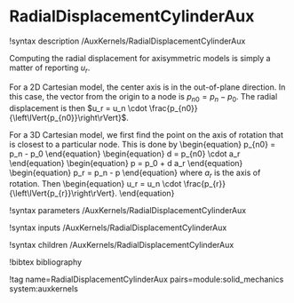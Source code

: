 # RadialDisplacementCylinderAux

!syntax description /AuxKernels/RadialDisplacementCylinderAux

Computing the radial displacement for axisymmetric models is simply a matter
of reporting $u_r$.

For a 2D Cartesian model, the center axis is in the out-of-plane direction.  In this case, the vector from the origin to a node is $p_{n0} = p_n - p_0$.  The radial displacement is then $u_r = u_n \cdot \frac{p_{n0}}{\left\lVert{p_{n0}}\right\rVert}$.

For a 3D Cartesian model, we first find the point on the axis of rotation that is closest to a particular node.  This is done by
\begin{equation}
  p_{n0} = p_n - p_0
\end{equation}
\begin{equation}
  d = p_{n0} \cdot a_r
\end{equation}
\begin{equation}
  p = p_0 + d a_r
\end{equation}
\begin{equation}
  p_r = p_n - p
\end{equation}
where $a_r$ is the axis of rotation.
Then
\begin{equation}
u_r = u_n \cdot \frac{p_{r}}{\left\lVert{p_{r}}\right\rVert}.
\end{equation}

!syntax parameters /AuxKernels/RadialDisplacementCylinderAux

!syntax inputs /AuxKernels/RadialDisplacementCylinderAux

!syntax children /AuxKernels/RadialDisplacementCylinderAux

!bibtex bibliography

!tag name=RadialDisplacementCylinderAux pairs=module:solid_mechanics system:auxkernels
